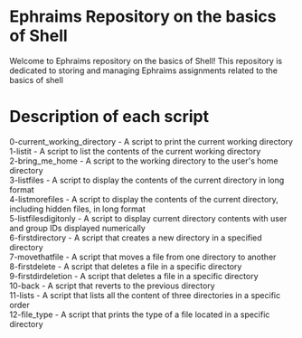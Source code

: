 # Ephraims Repository on the basics of Shell

Welcome to Ephraims repository on the basics of Shell! This repository is dedicated to storing and managing Ephraims assignments related to the basics of shell

# Description of each script

0-current_working_directory - A script to print the current working directory
<br>1-listit - A script to list the contents of the current working directory
<br>2-bring_me_home - A script to the working directory to the user's home directory
<br>3-listfiles - A script to display the contents of the current directory in long format
<br>4-listmorefiles - A script to display the contents of the current directory, including hidden files, in long format
<br>5-listfilesdigitonly - A script to display current directory contents with user and group IDs displayed numerically
<br>6-firstdirectory - A script that creates a new directory in a specified directory
<br>7-movethatfile - A script that moves a file from one directory to another
<br>8-firstdelete - A script that deletes a file in a specific directory
<br>9-firstdirdeletion - A script that deletes a file in a specific directory
<br>10-back - A script that reverts to the previous directory
<br>11-lists - A script that lists all the content of three directories in a specific order
<br>12-file_type - A script that prints the type of a file located in a specific directory

